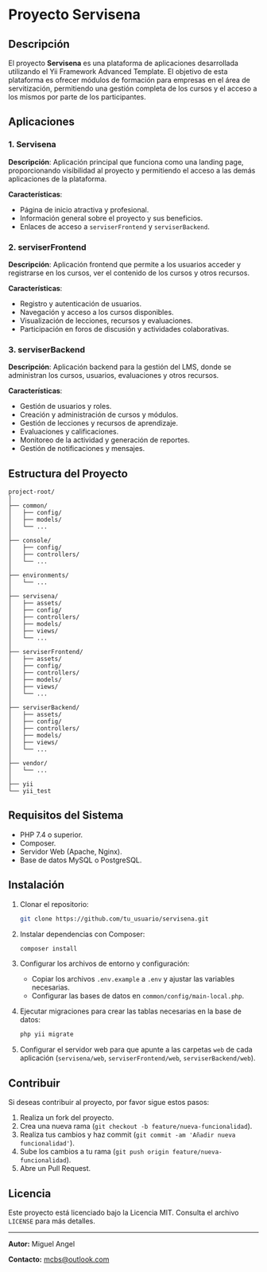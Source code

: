 <!-- <p align="center">
    <a href="https://github.com/yiisoft" target="_blank">
        <img src="https://avatars0.githubusercontent.com/u/993323" height="100px">
    </a>
    <h1 align="center">Yii 2 Advanced Project Template</h1>
    <br>
</p> -->

# Proyecto Servisena

## Descripción

El proyecto **Servisena** es una plataforma de aplicaciones desarrollada utilizando el Yii Framework Advanced Template. El objetivo de esta plataforma es ofrecer módulos de formación para empresas en el área de servitización, permitiendo una gestión completa de los cursos y el acceso a los mismos por parte de los participantes.

## Aplicaciones

### 1. Servisena

**Descripción**: Aplicación principal que funciona como una landing page, proporcionando visibilidad al proyecto y permitiendo el acceso a las demás aplicaciones de la plataforma.

**Características**:
- Página de inicio atractiva y profesional.
- Información general sobre el proyecto y sus beneficios.
- Enlaces de acceso a `serviserFrontend` y `serviserBackend`.

### 2. serviserFrontend

**Descripción**: Aplicación frontend que permite a los usuarios acceder y registrarse en los cursos, ver el contenido de los cursos y otros recursos.

**Características**:
- Registro y autenticación de usuarios.
- Navegación y acceso a los cursos disponibles.
- Visualización de lecciones, recursos y evaluaciones.
- Participación en foros de discusión y actividades colaborativas.

### 3. serviserBackend

**Descripción**: Aplicación backend para la gestión del LMS, donde se administran los cursos, usuarios, evaluaciones y otros recursos.

**Características**:
- Gestión de usuarios y roles.
- Creación y administración de cursos y módulos.
- Gestión de lecciones y recursos de aprendizaje.
- Evaluaciones y calificaciones.
- Monitoreo de la actividad y generación de reportes.
- Gestión de notificaciones y mensajes.

## Estructura del Proyecto

```plaintext
project-root/
│
├── common/
│   ├── config/
│   ├── models/
│   └── ...
│
├── console/
│   ├── config/
│   ├── controllers/
│   └── ...
│
├── environments/
│   └── ...
│
├── servisena/
│   ├── assets/
│   ├── config/
│   ├── controllers/
│   ├── models/
│   ├── views/
│   └── ...
│
├── serviserFrontend/
│   ├── assets/
│   ├── config/
│   ├── controllers/
│   ├── models/
│   ├── views/
│   └── ...
│
├── serviserBackend/
│   ├── assets/
│   ├── config/
│   ├── controllers/
│   ├── models/
│   ├── views/
│   └── ...
│
├── vendor/
│   └── ...
│
├── yii
└── yii_test
```

## Requisitos del Sistema

- PHP 7.4 o superior.
- Composer.
- Servidor Web (Apache, Nginx).
- Base de datos MySQL o PostgreSQL.

## Instalación

1. Clonar el repositorio:

    ```bash
    git clone https://github.com/tu_usuario/servisena.git
    ```

2. Instalar dependencias con Composer:

    ```bash
    composer install
    ```

3. Configurar los archivos de entorno y configuración:

    - Copiar los archivos `.env.example` a `.env` y ajustar las variables necesarias.
    - Configurar las bases de datos en `common/config/main-local.php`.

4. Ejecutar migraciones para crear las tablas necesarias en la base de datos:

    ```bash
    php yii migrate
    ```

5. Configurar el servidor web para que apunte a las carpetas `web` de cada aplicación (`servisena/web`, `serviserFrontend/web`, `serviserBackend/web`).

## Contribuir

Si deseas contribuir al proyecto, por favor sigue estos pasos:

1. Realiza un fork del proyecto.
2. Crea una nueva rama (`git checkout -b feature/nueva-funcionalidad`).
3. Realiza tus cambios y haz commit (`git commit -am 'Añadir nueva funcionalidad'`).
4. Sube los cambios a tu rama (`git push origin feature/nueva-funcionalidad`).
5. Abre un Pull Request.

## Licencia

Este proyecto está licenciado bajo la Licencia MIT. Consulta el archivo `LICENSE` para más detalles.

---

**Autor:** Miguel Angel

**Contacto:** mcbs@outlook.com
